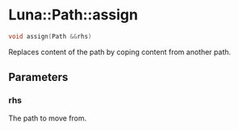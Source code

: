# Luna::Path::assign

```c++
void assign(Path &&rhs)
```

Replaces content of the path by coping content from another path. 



## Parameters
### rhs
The path to move from. 

